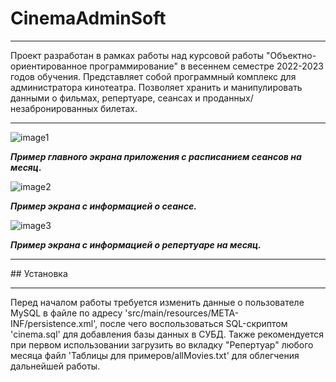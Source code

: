 # CinemaAdminSoft
<hr>
Проект разработан в рамках работы над курсовой работы "Объектно-ориентированное программирование" в весеннем семестре 2022-2023 годов обучения.
Представляет собой программный комплекс для администратора кинотеатра. Позволяет хранить и манипулировать данными о фильмах, репертуаре, сеансах и проданных/незабронированных билетах. 
<hr>


![image1](https://github.com/RinChn/CinemaAdminSoft/assets/98212167/909e486b-209f-407b-af65-232f3507dcc3)


**_Пример_ _главного_ _экрана_ _приложения_ _с_ _расписанием_ _сеансов_ _на_ _месяц._**



![image2](https://github.com/RinChn/CinemaAdminSoft/assets/98212167/160c26f4-b0ae-4f54-a6dd-b6e6e53598b9)


**_Пример_ _экрана_ _с_ _информацией_ _о_ _сеансе._**



![image3](https://github.com/RinChn/CinemaAdminSoft/assets/98212167/9fea5e13-f042-4e53-a6e2-73b35e8047de)


**_Пример_ _экрана_ _с_ _информацией_ _о_ _репертуаре_ _на_ _месяц._**




<hr>
## Установка
<hr>
Перед началом работы требуется изменить данные о пользователе MySQL в файле по адресу 'src/main/resources/META-INF/persistence.xml', 
после чего воспользоваться SQL-скриптом 'cinema.sql' для добавления базы данных в СУБД. 
Также рекомендуется при первом использовании загрузить во вкладку "Репертуар" любого месяца файл 'Таблицы для примеров/allMovies.txt' для облегчения дальнейшей работы. 

